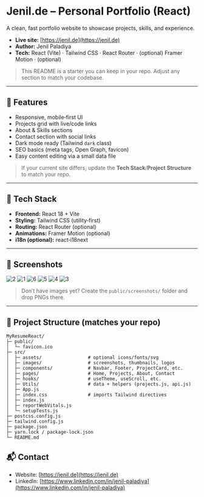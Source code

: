 # Jenil.de – Personal Portfolio (React)

A clean, fast portfolio website to showcase projects, skills, and experience.

* **Live site:** [https://jenil.de](https://jenil.de)
* **Author:** Jenil Paladiya
* **Tech:** React (Vite) · Tailwind CSS · React Router · (optional) Framer Motion · (optional)

> This README is a starter you can keep in your repo. Adjust any section to match your codebase.

---

## 🚀 Features

* Responsive, mobile‑first UI
* Projects grid with live/code links
* About & Skills sections
* Contact section with social links
* Dark mode ready (Tailwind `dark` class)
* SEO basics (meta tags, Open Graph, favicon)
* Easy content editing via a small data file

> If your current site differs, update the **Tech Stack**/**Project Structure** to match your repo.

---

## 🧱 Tech Stack

* **Frontend:** React 18 + Vite
* **Styling:** Tailwind CSS (utility‑first)
* **Routing:** React Router (optional)
* **Animations:** Framer Motion (optional)
* **i18n (optional):** react‑i18next

---

## 📸 Screenshots

![2](https://github.com/user-attachments/assets/d00a8dda-e4be-4ecf-9e42-b27d16100d25)
![1](https://github.com/user-attachments/assets/9e8dc6aa-fb65-4249-86c5-11040493d5a5)
![6](https://github.com/user-attachments/assets/3bd2ee50-10f3-4aff-b21d-ed848a837844)
![5](https://github.com/user-attachments/assets/2627b2cb-52ae-4b8e-b074-314880ce702e)
![4](https://github.com/user-attachments/assets/7ef0092d-4674-4f87-ad01-3a596d40f2a1)
![3](https://github.com/user-attachments/assets/ab94d8d1-97cd-4a3d-a631-7737094a0404)

> Don’t have images yet? Create the `public/screenshots/` folder and drop PNGs there.

---

## 📂 Project Structure (matches your repo)

```text
MyResumeReact/
├─ public/
│  └─ favicon.ico
├─ src/
│  ├─ assets/                 # optional icons/fonts/svg
│  ├─ images/                 # screenshots, thumbnails, logos
│  ├─ components/             # Navbar, Footer, ProjectCard, etc.
│  ├─ pages/                  # Home, Projects, About, Contact
│  ├─ hooks/                  # useTheme, useScroll, etc.
│  ├─ Utils/                  # data + helpers (projects.js, api.js)
│  ├─ App.js
│  ├─ index.css               # imports Tailwind directives
│  ├─ index.js
│  ├─ reportWebVitals.js
│  └─ setupTests.js
├─ postcss.config.js
├─ tailwind.config.js
├─ package.json
├─ yarn.lock / package-lock.json
└─ README.md
```



## 📬 Contact

* Website: [https://jenil.de](https://jenil.de)
* LinkedIn: [https://www.linkedin.com/in/jenil-paladiya](https://www.linkedin.com/in/jenil-paladiya)

